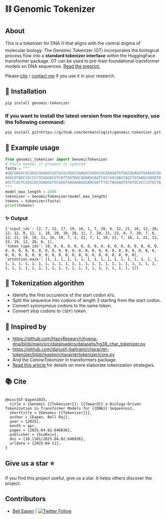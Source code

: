 # :chains: Genomic Tokenizer

## About
This is a tokenizer for DNA :chains: that aligns with the central dogma of molecular biology. The Genomic Tokenizer (GT) incorporates the biological process flow into a **standard tokenizer interface** within the HuggingFace transformer package. GT can be used to pre-train foundational transformer models on DNA sequences. [Read the preprint.](https://www.biorxiv.org/content/10.1101/2025.04.02.646836v1)

Please [cite](#books-cite) / [contact me](https://nuchange.ca/contact) if you use it in your research.

## 🚀 Installation

```bash
pip install genomic-tokenizer
```

### If you want to install the latest version from the repository, use the following command:
```bash
pip install git+https://github.com/dermatologist/genomic-tokenizer.git
```

## 🔧 Example usage

```python
from genomic_tokenizer import GenomicTokenizer
# Fasta header if present is ignored.
fasta = """
AGGCGAGGCGCGGGCGGAGGCGGTGCGCGGGCGGAGGCGGGGCGCGGAGATGTGGCGGAGGTGGAGGCGG
AGGCGTAGCCGCCCCTGGGGACGTCATTGGTGGCGGAAGCAATCGCCGGCAACCAGCTGTAAGCGAGGTA
GGCTCACTCGGGCACGGAGGGTGCGGGTGAGAAAGGGAACGATTTGCTAGGAGTGTATGCGCCCGTGCTA
"""
model_max_length = 2048
tokenizer = GenomicTokenizer(model_max_length)
tokens = tokenizer(fasta)
print(tokens)
```

### ✨ Output
```
{'input_ids': [2, 7, 12, 17, 19, 16, 1, 7, 20, 6, 12, 21, 16, 12, 20, 12, 12, 8, 12, 1, 10, 20, 10, 20, 11, 7, 20, 21, 23, 8, 7, 20, 7, 6, 12, 21, 19, 10, 11, 16, 19, 7, 1, 22, 7, 1, 19, 21, 7, 16, 1, 21, 12, 23, 19, 12, 20, 6, 1],
'token_type_ids': [0, 0, 0, 0, 0, 0, 0, 0, 0, 0, 0, 0, 0, 0, 0, 0, 0, 0, 0, 0, 0, 0, 0, 0, 0, 0, 0, 0, 0, 0, 0, 0, 0, 0, 0, 0, 0, 0, 0, 0, 0, 0, 0, 0, 0, 0, 0, 0, 0, 0, 0, 0, 0, 0, 0, 0, 0, 0, 0, 0],
'attention_mask': [1, 1, 1, 1, 1, 1, 1, 1, 1, 1, 1, 1, 1, 1, 1, 1, 1, 1, 1, 1, 1, 1, 1, 1, 1, 1, 1, 1, 1, 1, 1, 1, 1, 1, 1, 1, 1, 1, 1, 1, 1, 1, 1, 1, 1, 1, 1, 1, 1, 1, 1, 1, 1, 1, 1, 1, 1, 1, 1, 1]}
```

## 🔧 Tokenization algorithm
* Identify the first occurence of the start codon `ATG`.
* Split the sequence into codons of length 3 starting from the start codon.
* Convert synonymous codons to the same token.
* Convert stop codons to `[SEP]` token.

## 🧠 Inspired by

* https://github.com/HazyResearch/hyena-dna/blob/main/src/dataloaders/datasets/hg38_char_tokenizer.py
* https://github.com/dariush-bahrami/character-tokenizer/blob/master/charactertokenizer/core.py
* And the *CanineTokenizer* in transformers package.
* [Read this article ](https://www.ncbi.nlm.nih.gov/pmc/articles/PMC11055402/) for details on more elaborate tokenization strategies.

## :books: Cite

```

@misc{GT-Eapen2025,
  title = {Genomic {{Tokenizer}}: {{Toward}} a Biology-Driven Tokenization in Transformer Models for {{DNA}} Sequences},
  shorttitle = {Genomic {{Tokenizer}}},
  author = {Eapen, Bell Raj},
  year = {2025},
  month = apr,
  pages = {2025.04.02.646836},
  publisher = {bioRxiv},
  doi = {10.1101/2025.04.02.646836},
  urldate = {2025-04-11},
}

```

## Give us a star ⭐️
If you find this project useful, give us a star. It helps others discover the project.

## Contributors

* [Bell Eapen](https://nuchange.ca) | [![Twitter Follow](https://img.shields.io/twitter/follow/beapen?style=social)](https://twitter.com/beapen)
